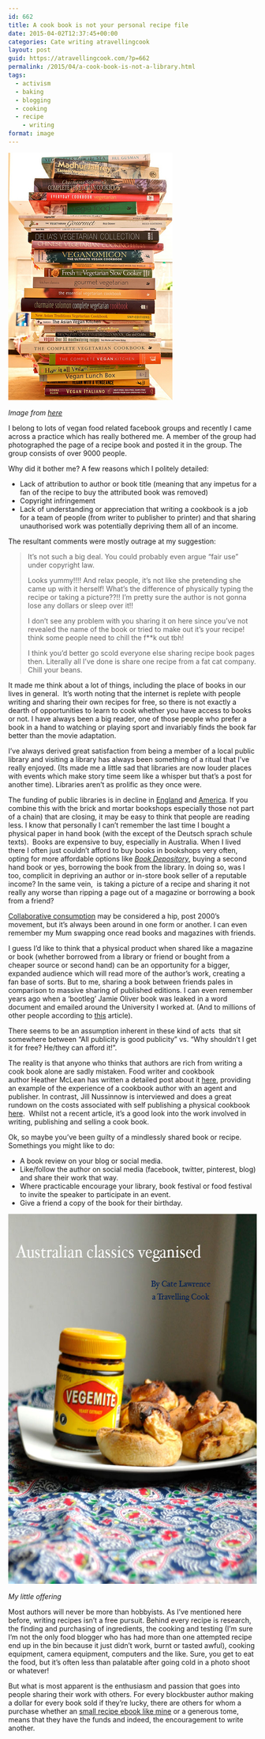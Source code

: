 ```yaml
---
id: 662
title: A cook book is not your personal recipe file
date: 2015-04-02T12:37:45+00:00
categories: Cate writing atravellingcook
layout: post
guid: https://atravellingcook.com/?p=662
permalink: /2015/04/a-cook-book-is-not-a-library.html
tags:
  - activism
  - baking
  - blogging
  - cooking
  - recipe
    - writing
format: image
---
```

[<img class=" size-full wp-image-665 aligncenter" src="/images/atc-migrate/2015/04/3033725490_5f9e111578.jpg" alt="3033725490_5f9e111578" width="333" height="500" />](/images/atc-migrate/2015/04/3033725490_5f9e111578.jpg)

_Image from [here](https://vegdo.com/images/pile-of-cookbooks/)_

I belong to lots of vegan food related facebook groups and recently I came across a practice which has really bothered me. A member of the group had photographed the page of a recipe book and posted it in the group. The group consists of over 9000 people.



Why did it bother me? A few reasons which I politely detailed:

  * Lack of attribution to author or book title (meaning that any impetus for a fan of the recipe to buy the attributed book was removed)
  * Copyright infringement
  * Lack of understanding or appreciation that writing a cookbook is a job for a team of people (from writer to publisher to printer) and that sharing unauthorised work was potentially depriving them all of an income.

The resultant comments were mostly outrage at my suggestion:

> It&#8217;s not such a big deal. You could probably even argue &#8220;fair use&#8221; under copyright law.
> 
> Looks yummy!!!! And relax people, it&#8217;s not like she pretending she came up with it herself! What&#8217;s the difference of physically typing the recipe or taking a picture??!! I&#8217;m pretty sure the author is not gonna lose any dollars or sleep over it!!
> 
> I don&#8217;t see any problem with you sharing it on here since you&#8217;ve not revealed the name of the book or tried to make out it&#8217;s your recipe! think some people need to chill the f**k out tbh!
> 
> I think you&#8217;d better go scold everyone else sharing recipe book pages then. Literally all I&#8217;ve done is share one recipe from a fat cat company. Chill your beans.

It made me think about a lot of things, including the place of books in our lives in general.  It&#8217;s worth noting that the internet is replete with people writing and sharing their own recipes for free, so there is not exactly a dearth of opportunities to learn to cook whether you have access to books or not. I have always been a big reader, one of those people who prefer a book in a hand to watching or playing sport and invariably finds the book far better than the movie adaptation.

I&#8217;ve always derived great satisfaction from being a member of a local public library and visiting a library has always been something of a ritual that I&#8217;ve really enjoyed. (Its made me a little sad that libraries are now louder places with events which make story time seem like a whisper but that&#8217;s a post for another time). Libraries aren&#8217;t as prolific as they once were.

The funding of public libraries is in decline in [England](https://lj.libraryjournal.com/blogs/annoyedlibrarian/2015/02/09/the-decline-and-fall-of-british-libraries/) and [America](https://www.ala.org/news/sites/ala.org.news/files/content/2014-State-of-Americas-Libraries-Report.pdf). If you combine this with the brick and mortar bookshops especially those not part of a chain) that are closing, it may be easy to think that people are reading less. I know that personally I can&#8217;t remember the last time I bought a physical paper in hand book (with the except of the Deutsch sprach schule texts).  Books are expensive to buy, especially in Australia. When I lived there I often just couldn&#8217;t afford to buy books in bookshops very often, opting for more affordable options like [_Book Depository_](https://www.bookdepository.com/), buying a second hand book or yes, borrowing the book from the library. In doing so, was I too, complicit in depriving an author or in-store book seller of a reputable income? In the same vein,  is taking a picture of a recipe and sharing it not really any worse than ripping a page out of a magazine or borrowing a book from a friend?

[Collaborative consumption](https://en.wikipedia.org/wiki/Sharing_economy) may be considered a hip, post 2000&#8217;s movement, but it&#8217;s always been around in one form or another. I can even remember my Mum swapping once read books and magazines with friends.

I guess I&#8217;d like to think that a physical product when shared like a magazine or book (whether borrowed from a library or friend or bought from a cheaper source or second hand) can be an opportunity for a bigger, expanded audience which will read more of the author&#8217;s work, creating a fan base of sorts. But to me, sharing a book between friends pales in comparison to massive sharing of published editions. I can even remember years ago when a &#8216;bootleg&#8217; Jamie Oliver book was leaked in a word document and emailed around the University I worked at. (And to millions of other people according to [this](https://www.telegraph.co.uk/news/uknews/1437850/Bootleg-Jamie-Oliver-emailed-free-to-millions-worldwide.html) article).

There seems to be an assumption inherent in these kind of acts  that sit somewhere between &#8220;All publicity is good publicity&#8221; vs. &#8220;Why shouldn&#8217;t I get it for free? He/they can afford it!&#8221;.

The reality is that anyone who thinks that authors are rich from writing a cook book alone are sadly mistaken. Food writer and cookbook author Heather McLean has written a detailed post about it [here](https://heather-maclean.com/how-much-do-cookbook-authors-make/), providing an example of the experience of a cookbook author with an agent and publisher. In contrast, Jill Nussinnow is interviewed and does a great rundown on the costs associated with self publishing a physical cookbook [here](https://happyherbivore.com/2012/07/self-publishing-cookbook-best-avenue-you/).  Whilst not a recent article, it&#8217;s a good look into the work involved in writing, publishing and selling a cook book.

Ok, so maybe you&#8217;ve been guilty of a mindlessly shared book or recipe. Somethings you might like to do:

  * A book review on your blog or social media.
  * Like/follow the author on social media (facebook, twitter, pinterest, blog) and share their work that way.
  * Where practicable encourage your library, book festival or food festival to invite the speaker to participate in an event.
  * Give a friend a copy of the book for their birthday.

[<img class="alignnone size-full wp-image-389" src="/images/atc-migrate/2015/02/vegan-australia-day-1.jpg" alt="vegan-australia-day-1" width="572" height="748" />](/images/atc-migrate/2015/02/vegan-australia-day-1.jpg)

_My little offering_

Most authors will never be more than hobbyists. As I&#8217;ve mentioned here before, writing recipes isn&#8217;t a free pursuit. Behind every recipe is research, the finding and purchasing of ingredients, the cooking and testing (I&#8217;m sure I&#8217;m not the only food blogger who has had more than one attempted recipe end up in the bin because it just didn&#8217;t work, burnt or tasted awful), cooking equipment, camera equipment, computers and the like. Sure, you get to eat the food, but it&#8217;s often less than palatable after going cold in a photo shoot or whatever!

But what is most apparent is the enthusiasm and passion that goes into people sharing their work with others. For every blockbuster author making a dollar for every book sold if they&#8217;re lucky, there are others for whom a purchase whether an [small recipe ebook like mine](https://sellfy.com/p/2sEt/ "Australian Classics Veganised") or a generous tome, means that they have the funds and indeed, the encouragement to write another.

&nbsp;